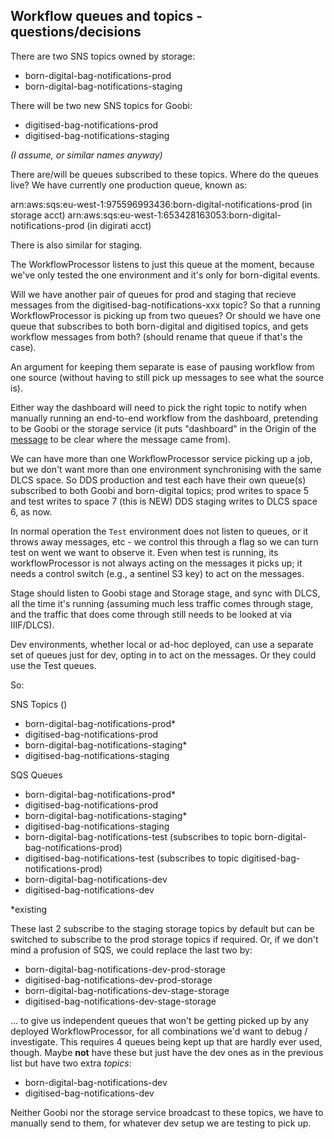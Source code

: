 ## Workflow queues and topics - questions/decisions

There are two SNS topics owned by storage:

- born-digital-bag-notifications-prod
- born-digital-bag-notifications-staging

There will be two new SNS topics for Goobi:

- digitised-bag-notifications-prod
- digitised-bag-notifications-staging

_(I assume, or similar names anyway)_

There are/will be queues subscribed to these topics. Where do the queues live? We have currently one production queue, known as:

arn:aws:sqs:eu-west-1:975596993436:born-digital-notifications-prod (in storage acct)
arn:aws:sqs:eu-west-1:653428163053:born-digital-notifications-prod (in digirati acct)

There is also similar for staging. 

The WorkflowProcessor listens to just this queue at the moment, because we've only tested the one environment and it's only for born-digital events.

Will we have another pair of queues for prod and staging that recieve messages from the digitised-bag-notifications-xxx topic? So that a running WorkflowProcessor is picking up from two queues?
Or should we have one queue that subscribes to both born-digital and digitised topics, and gets workflow messages from both? (should rename that queue if that's the case).

An argument for keeping them separate is ease of pausing workflow from one source (without having to still pick up messages to see what the source is).

Either way the dashboard will need to pick the right topic to notify when manually running an end-to-end workflow from the dashboard, pretending to be Goobi or the storage service (it puts "dashboard" in the Origin of the [message](https://github.com/wellcomecollection/iiif-builder/blob/develop/src/Wellcome.Dds/Wellcome.Dds.Common/WorkflowMessage.cs) to be clear where the message came from).

We can have more than one WorkflowProcessor service picking up a job, but we don't want more than one environment synchronising with the same DLCS space.
So DDS production and test each have their own queue(s) subscribed to both Goobi and born-digital topics; prod writes to space 5 and test writes to space 7 (this is NEW)
DDS staging writes to DLCS space 6, as now.

In normal operation the `Test` environment does not listen to queues, or it throws away messages, etc - we control this through a flag so we can turn test on went we want to observe it. Even when test is running, its workflowProcessor is not always acting on the messages it picks up; it needs a control switch (e.g., a sentinel S3 key) to act on the messages.

Stage should listen to Goobi stage and Storage stage, and sync with DLCS, all the time it's running (assuming much less traffic comes through stage, and the traffic that does come through still needs to be looked at via IIIF/DLCS).

Dev environments, whether local or ad-hoc deployed, can use a separate set of queues just for dev, opting in to act on the messages. Or they could use the Test queues.

So:

SNS Topics ()

- born-digital-bag-notifications-prod*
- digitised-bag-notifications-prod
- born-digital-bag-notifications-staging*
- digitised-bag-notifications-staging

SQS Queues

- born-digital-bag-notifications-prod*
- digitised-bag-notifications-prod
- born-digital-bag-notifications-staging*
- digitised-bag-notifications-staging
- born-digital-bag-notifications-test (subscribes to topic born-digital-bag-notifications-prod)
- digitised-bag-notifications-test (subscribes to topic digitised-bag-notifications-prod)
- born-digital-bag-notifications-dev
- digitised-bag-notifications-dev

*existing

These last 2 subscribe to the staging storage topics by default but can be switched to subscribe to the prod storage topics if required. Or, if we don't mind a profusion of SQS, we could replace the last two by:

- born-digital-bag-notifications-dev-prod-storage
- digitised-bag-notifications-dev-prod-storage
- born-digital-bag-notifications-dev-stage-storage
- digitised-bag-notifications-dev-stage-storage

... to give us independent queues that won't be getting picked up by any deployed WorkflowProcessor, for all combinations we'd want to debug / investigate.
This requires 4 queues being kept up that are hardly ever used, though. Maybe **not** have these but just have the dev ones as in the previous list but have two extra _topics_:

- born-digital-bag-notifications-dev
- digitised-bag-notifications-dev

Neither Goobi nor the storage service broadcast to these topics, we have to manually send to them, for whatever dev setup we are testing to pick up.

